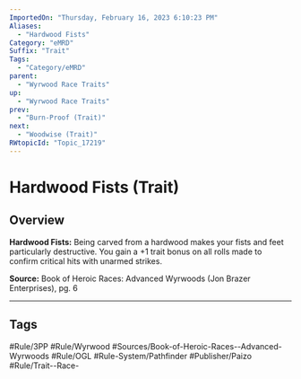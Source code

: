 ```yaml
---
ImportedOn: "Thursday, February 16, 2023 6:10:23 PM"
Aliases:
  - "Hardwood Fists"
Category: "eMRD"
Suffix: "Trait"
Tags:
  - "Category/eMRD"
parent:
  - "Wyrwood Race Traits"
up:
  - "Wyrwood Race Traits"
prev:
  - "Burn-Proof (Trait)"
next:
  - "Woodwise (Trait)"
RWtopicId: "Topic_17219"
---
```

# Hardwood Fists (Trait)
## Overview
**Hardwood Fists:** Being carved from a hardwood makes your fists and feet particularly destructive. You gain a +1 trait bonus on all rolls made to confirm critical hits with unarmed strikes.

**Source:** Book of Heroic Races: Advanced Wyrwoods (Jon Brazer Enterprises), pg. 6


---
## Tags
#Rule/3PP #Rule/Wyrwood #Sources/Book-of-Heroic-Races--Advanced-Wyrwoods #Rule/OGL #Rule-System/Pathfinder #Publisher/Paizo #Rule/Trait--Race-

